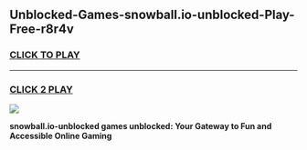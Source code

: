 
## Unblocked-Games-snowball.io-unblocked-Play-Free-r8r4v
<h3>
<a href="https://premium76.site?title=snowball.io-unblocked&ref=18A">CLICK TO PLAY</a></h3>
<hr>

<h3>
<a href="https://premium76.site?title=snowball.io-unblocked&ref=18A">CLICK 2 PLAY</a>
  
</h3>

<a href="https://premium76.site?title=snowball.io-unblocked&ref=18A"><img src="https://clearcache.store/games.png"></a>


**snowball.io-unblocked games unblocked: Your Gateway to Fun and Accessible Online Gaming**
